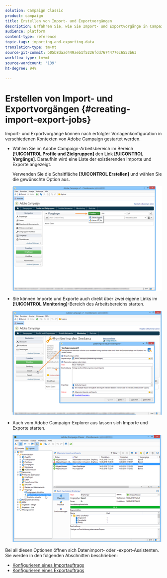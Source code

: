 ```yaml
---
solution: Campaign Classic
product: campaign
title: Erstellen von Import- und Exportvorgängen
description: Erfahren Sie, wie Sie Import- und Exportvorgänge in Campaign Classic erstellen.
audience: platform
content-type: reference
topic-tags: importing-and-exporting-data
translation-type: tm+mt
source-git-commit: b05b8daad449aeb1f5226fdd76744776c6553b63
workflow-type: tm+mt
source-wordcount: '139'
ht-degree: 94%

---
```



# Erstellen von Import- und Exportvorgängen {#creating-import-export-jobs}

Import- und Exportvorgänge können nach erfolgter Vorlagenkonfiguration in verschiedenen Kontexten von Adobe Campaign gestartet werden.

* Wählen Sie im Adobe Campaign-Arbeitsbereich im Bereich **[!UICONTROL Profile und Zielgruppen]** den Link **[!UICONTROL Vorgänge]**. Daraufhin wird eine Liste der existierenden Importe und Exporte angezeigt.

   Verwenden Sie die Schaltfläche **[!UICONTROL Erstellen]** und wählen Sie die gewünschte Option aus.

   ![](assets/s_ncs_user_import_from_home.png)

* Sie können Importe und Exporte auch direkt über zwei eigene Links im **[!UICONTROL Monitoring]**-Bereich des Arbeitsbereichs starten.

   ![](assets/s_ncs_user_import_from_production.png)

* Auch vom Adobe Campaign-Explorer aus lassen sich Importe und Exporte starten.

   ![](assets/s_ncs_user_export_wizard_launch_from_menu.png)


Bei all diesen Optionen öffnen sich Datenimport- oder -export-Assistenten. Sie werden in den folgenden Abschnitten beschrieben:

* [Konfigurieren eines Importauftrags](../../platform/using/executing-import-jobs.md)
* [Konfigurieren eines Exportauftrags](../../platform/using/executing-export-jobs.md)
